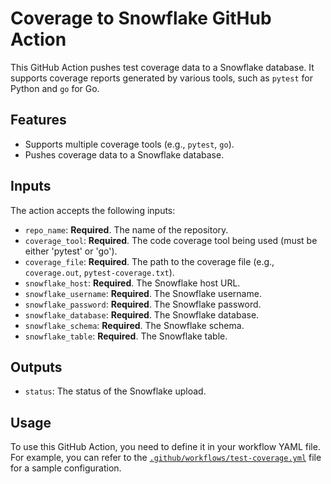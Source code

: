 # Coverage to Snowflake GitHub Action

This GitHub Action pushes test coverage data to a Snowflake database. It supports coverage reports generated by various tools, such as `pytest` for Python and `go` for Go.

## Features

- Supports multiple coverage tools (e.g., `pytest`, `go`).
- Pushes coverage data to a Snowflake database.

## Inputs

The action accepts the following inputs:

- `repo_name`: **Required**. The name of the repository.
- `coverage_tool`: **Required**. The code coverage tool being used (must be either 'pytest' or 'go').
- `coverage_file`: **Required**. The path to the coverage file (e.g., `coverage.out`, `pytest-coverage.txt`).
- `snowflake_host`: **Required**. The Snowflake host URL.
- `snowflake_username`: **Required**. The Snowflake username.
- `snowflake_password`: **Required**. The Snowflake password.
- `snowflake_database`: **Required**. The Snowflake database.
- `snowflake_schema`: **Required**. The Snowflake schema.
- `snowflake_table`: **Required**. The Snowflake table.

## Outputs

- `status`: The status of the Snowflake upload.

## Usage

To use this GitHub Action, you need to define it in your workflow YAML file. For example, you can refer to the [`.github/workflows/test-coverage.yml`](.github/workflows/test-coverage.yml) file for a sample configuration.
